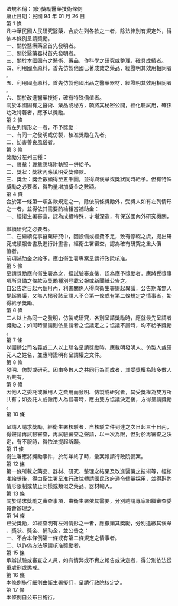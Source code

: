 法規名稱：(廢)獎勵醫藥技術條例  
廢止日期：民國 94 年 01 月 26 日  
第 1 條  
凡中華民國人民研究醫藥，合於左列各款之一者，除法律別有規定外，得  
依本條例呈請獎勵。  
一、關於醫療藥品首先發明者。  
二、關於醫藥器材首先發明者。  
三、關於本國固有之醫術、藥品、作科學之研究或整理，確具成績者。  
四、利用國產原料，首先仿製他國已著成效之藥品，經證明其效用相同者  
。  
五、利用國產原料，首先仿製他國出品之醫藥器材，經證明其效用相同者  
。  
六、關於改進醫藥技術，確有特殊價值者。  
關於本國固有之醫術、藥品或秘方，願將其秘密公開，經化驗試用，確係  
功效特著者，應予以獎勵。  
第 2 條  
有左列情形之一者，不予獎勵：  
一、有同一之發明或仿製，核准獎勵在先者。  
二、妨害善良風俗者。  
第 3 條  
獎勵分左列三種：  
一、褒章：褒章應填附執照一併給予。  
二、獎狀：獎狀內應填明受獎條款。  
三、獎金：獎金數額得至五千圓，並得與褒章或獎狀同時給予。但有特殊  
獎勵之必要者，得酌量增加獎金之數額。  
第 4 條  
合於第一條第一項各款規定之一，除依前條獎勵外，受獎人如有左列情形  
之一者，並得依其需要酌給相當補助金：  
一、經衛生署審查，認為成績特殊，才堪深造，有保送國內外研究機關，  


繼續研究之必要者。  
二、在繼續從事醫藥研究中，因設備或經費不足，致有停輟之虞，提出研  
究成績報告書及進行計畫書，經衛生署審查，認為確有研究之重大價  
值者。  
前項補助金之給予，應由衛生署專案呈請行政院核准。  
第 5 條  
呈請獎勵應向衛生署為之，經試驗審查後，認為應予獎勵者，應將受獎事  
項所具備之條款及獎勵種別登載公報或新聞紙公告之。  
自公告之日起六個月內，利害關係人得向衛生署提起異議，公告期滿無人  
提起異議，又無人揭發該呈請人不合第一條或有第二條規定之情事者，始  
得給予獎勵。  
第 6 條  
二人以上為同一之發明，仿製或研究，各別呈請獎勵時，應就最先呈請者  
獎勵之；如同時呈請則依呈請者之協議定之；協議不諧時，均不給予獎勵  
。  
第 7 條  
以團體公司名義或二人以上聯名呈請獎勵時，應載明發明人、仿製人或研  
究人之姓名，並應附證明有呈請權之文件。  
第 8 條  
發明、仿製或研究，因由多數人之共同行為而成者，其受獎權為該多數人  
所共有。  
第 9 條  
因他人之委託或僱用人之費用而發明、仿製或研究者，其受獎權為雙方所  
共有；如委託人或僱用人為官署時，應由雙方協議決定後，方得呈請獎勵  
。  
第 10 條  


呈請人請求獎勵，經衛生署核駁者，自核駁文件到達之次日起三十日內，  
得聲請再試驗審查，再試驗審查之聲請，以一次為限，但對於再審查之決  
定，有不服時，得依法提起訴願。  
第 11 條  
衛生署應將獎勵事件，於每年終了時，彙案報請行政院備案。  
第 12 條  
第一條所載之藥品、器材、研究、整理之結果及改進醫藥之技術等，經核  
准給獎後，得由衛生署呈准行政院轉請國民政府通令儘量採用，並得斟酌  
情形限制或禁止同樣或類似之藥品、器材輸入。  
第 13 條  
關於請求獎勵之審查事項，由衛生署依其需要，分別聘請專家組織審查委  
員會辦理之。  
第 14 條  
已受獎勵，如經查明有左列情形之一者，應撤銷其獎勵，分別追繳其褒章  
、獎狀、獎金、補助金，並公告之：  
一、不合本條例第一條或有第二條規定之情事者。  
二、以詐偽方法矇請核准獎勵者。  
第 15 條  
承辦試驗或審查之人員，如有情弊或不實之報告或決定者，得分別依法從  
重處刑或懲戒。  
第 16 條  
本條例施行細則由衛生署擬訂，呈請行政院核定之。  
第 17 條  
本條例自公布日施行。  


